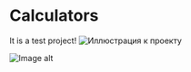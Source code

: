 # Calculators
It is a test project!
![Иллюстрация к проекту](https://github.com/Preeternal/Calculators/blob/master/git_descr/img/react-nativ.png)

![Image alt](https://github.com/Preeternal/Calculators/blob/master/git_descr/img/react-nativ.png)

